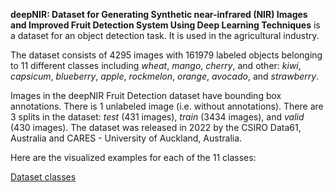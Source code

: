 **deepNIR: Dataset for Generating Synthetic near-infrared (NIR) Images and Improved Fruit Detection System Using Deep Learning Techniques** is a dataset for an object detection task. It is used in the agricultural industry. 

The dataset consists of 4295 images with 161979 labeled objects belonging to 11 different classes including *wheat*, *mango*, *cherry*, and other: *kiwi*, *capsicum*, *blueberry*, *apple*, *rockmelon*, *orange*, *avocado*, and *strawberry*.

Images in the deepNIR Fruit Detection dataset have bounding box annotations. There is 1 unlabeled image (i.e. without annotations). There are 3 splits in the dataset: *test* (431 images), *train* (3434 images), and *valid* (430 images). The dataset was released in 2022 by the CSIRO Data61, Australia and CARES - University of Auckland, Australia.

Here are the visualized examples for each of the 11 classes:

[Dataset classes](https://github.com/dataset-ninja/deep-nir-fruit/raw/main/visualizations/classes_preview.webm)
